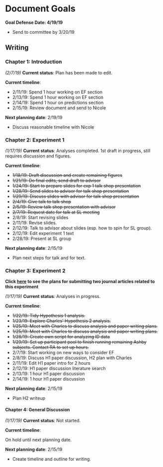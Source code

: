 # Document Goals

**Goal Defense Date: 4/19/19**

* Send to committee by 3/20/19

## Writing

### Chapter 1: Introduction

*(2/7/19)* **Current status**: Plan has been made to edit. 

**Current timeline**:

* 2/11/19: Spend 1 hour working on EF section
* 2/13/19: Spend 1 hour working on EF section
* 2/14/19: Spend 1 hour on predictions section
* 2/15/19: Review document and send to Nicole

**Next planning date**: 2/19/19

* Discuss reasonable timeline with Nicole

### Chapter 2: Experiment 1

*(1/17/19)* **Current status**: Analyses completed. 1st draft in progress, still requires discussion and figures.

**Current timeline**:

* ~~1/18/19: Draft discussion and create remaining figures~~
* ~~1/21/19: Do final edits, send draft to advisor~~
* ~~1/24/19: Start to prepare slides for exp 1 talk shop presentation~~
* ~~1/28/19: Send slides to advisor for talk shop presentation~~
* ~~1/29/19: Discuss slides with advisor for talk shop presentation~~
* ~~2/4/19: Give talk to talk shop~~
* ~~2/5/19: Review talk shop presentation with advisor~~
* ~~2/7/19: Request date for talk at SL meeting~~
* 2/8/19: Start revising slides
* 2/11/19: Revise slides.
* 2/12/19: Talk to advisor about slides (esp. how to spin for SL group).
* 2/12/19: Edit experiment 1 text
* 2/28/19: Present at SL group

**Next planning date**: 2/15/19

* Plan next steps for talk and for text.

### Chapter 3: Experiment 2

**Click [here](./papersub.md) to see the plans for submitting two journal articles related to this experiment**

*(1/17/19)* **Current status**: Analyses in progress.

**Current timeline**:

* ~~1/22/19: Tidy Hypothesis 1 analysis.~~
* ~~1/23/19: Explore Charles' Hypothesis 2 analysis.~~
* ~~1/25/19: Meet with Charles to discuss analysis and paper writing plans.~~
* ~~1/25/19: Meet with Charles to discuss analysis and paper writing plans.~~
* ~~1/28/19: Create own script for analyzing ID data~~
* ~~1/29/19: Set up participant pool to finish running remaining Ashby subjects. Contact RA to set up hours.~~
* 2/7/19: Start working on new ways to consider EF
* 2/8/19: Discuss H1 paper discussion, H2 plan with Charles
* 2/11/19: Edit H1 paper intro for 2 hours
* 2/12/19: H1 paper discussion literature search
* 2/13/19: 1 hour H1 paper discussion
* 2/14/19: 1 hour H1 paper discussion

**Next planning date**: 2/15/19

* Plan H2 writeup

#### Chapter 4: General Discussion

*(1/17/19)* **Current status**: Not started.

**Current timeline**:

On hold until next planning date.

**Next planning date**: 2/15/19

* Create timeline and outline for writing.

